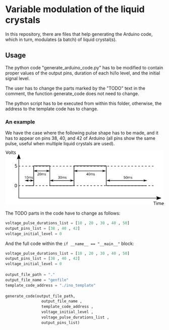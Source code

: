 # Variable modulation of the liquid crystals
In this repository, there are files that help generating the Arduino code, which in turn, modulates (a batch) of liquid crystal(s).

## Usage
The python code "generate_arduino_code.py" has to be modified to contain proper values of the output pins, duration of each hi/lo level, and the initial signal level. 

The user has to change the parts marked by the "TODO" text in the comment, the function generate_code does not need to change. 

The python script has to be executed from within this folder, otherwise, the address to the template code has to change.

### An example

We have the case where the following pulse shape has to be made, and it has to appear on pins 38, 40, and 42 of Arduino (all pins show the same pulse, useful when multiple liquid crystals are used).

<img src = https://github.com/skghiasi/TUD-BSc-custom_timer/blob/master/example_graph.svg>

The TODO parts in the code have to change as follows: 

```python 
voltage_pulse_durations_list = [10 , 20 , 30 , 40 , 50]
output_pins_list = [38 , 40 , 42]
voltage_initial_level = 0
```

And the full code within the ```if __name__ == "__main__"``` block: 
```python 
voltage_pulse_durations_list = [10 , 20 , 30 , 40 , 50]
output_pins_list = [38 , 40 , 42]
voltage_initial_level = 0

output_file_path = "."
output_file_name = "genfile"
template_code_address = "./ino_template"

generate_code(output_file_path, 
                output_file_name , 
                template_code_address , 
                voltage_initial_level ,  
                voltage_pulse_durations_list ,
                output_pins_list)
```

